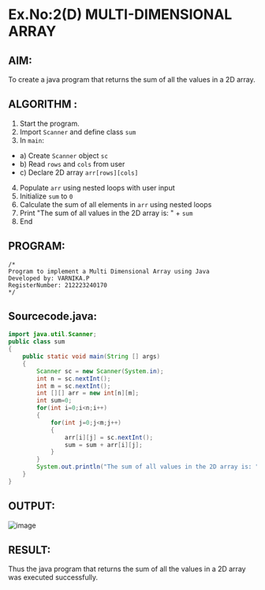 # Ex.No:2(D) MULTI-DIMENSIONAL ARRAY

## AIM:
To create a java program that returns the sum of all the values in a 2D array.

## ALGORITHM :
1.	Start the program.
2.	Import `Scanner` and define class `sum`
3.	In `main`:
-	a) Create `Scanner` object `sc`
-	b) Read `rows` and `cols` from user
-	c) Declare 2D array `arr[rows][cols]`
4.	Populate `arr` using nested loops with user input
5.	Initialize `sum` to `0`
6.	Calculate the sum of all elements in `arr` using nested loops
7.	Print "The sum of all values in the 2D array is: " + `sum`
8.	End



## PROGRAM:
 ```
/*
Program to implement a Multi Dimensional Array using Java
Developed by: VARNIKA.P
RegisterNumber: 212223240170
*/
```

## Sourcecode.java:
```java
import java.util.Scanner;
public class sum
{
    public static void main(String [] args)
    {
        Scanner sc = new Scanner(System.in);
        int n = sc.nextInt();
        int m = sc.nextInt();
        int [][] arr = new int[n][m];
        int sum=0;
        for(int i=0;i<n;i++)
        {
            for(int j=0;j<m;j++)
            {
                arr[i][j] = sc.nextInt();
                sum = sum + arr[i][j];
            }
        }
        System.out.println("The sum of all values in the 2D array is: "+sum);
    }
}
```
## OUTPUT:

![image](https://github.com/user-attachments/assets/0174fccb-1d89-4681-9262-cd3b87407a90)


## RESULT:
Thus the java program that returns the sum of all the values in a 2D array was executed successfully.



